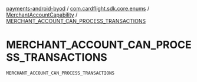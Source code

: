 [payments-android-byod](../../index.md) / [com.cardflight.sdk.core.enums](../index.md) / [MerchantAccountCapability](index.md) / [MERCHANT_ACCOUNT_CAN_PROCESS_TRANSACTIONS](./-m-e-r-c-h-a-n-t_-a-c-c-o-u-n-t_-c-a-n_-p-r-o-c-e-s-s_-t-r-a-n-s-a-c-t-i-o-n-s.md)

# MERCHANT_ACCOUNT_CAN_PROCESS_TRANSACTIONS

`MERCHANT_ACCOUNT_CAN_PROCESS_TRANSACTIONS`
